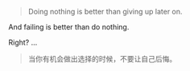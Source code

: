 >Doing nothing is better than giving up later on.

And failing is better than do nothing.

Right?
...
>当你有机会做出选择的时候，不要让自己后悔。


